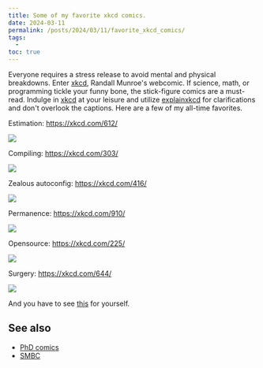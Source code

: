 ```yaml
---
title: Some of my favorite xkcd comics.
date: 2024-03-11
permalink: /posts/2024/03/11/favorite_xkcd_comics/
tags:
  - 
toc: true
---
```


Everyone requires a stress release to avoid mental and physical breakdowns.
Enter [xkcd](https://xkcd.com/), Randall Munroe's webcomic. If science, math,
or programming tickle your funny bone, the stick-figure comics are a must-read.
Indulge in [xkcd](https://xkcd.com/) at your leisure and utilize [explainxkcd](https://www.explainxkcd.com/) for clarifications
and don't overlook the captions. Here are a few of my all-time favorites.


Estimation: https://xkcd.com/612/

![](https://imgs.xkcd.com/comics/estimation.png)

Compiling: https://xkcd.com/303/

![](https://imgs.xkcd.com/comics/compiling.png)

Zealous autoconfig: https://xkcd.com/416/

![](https://imgs.xkcd.com/comics/zealous_autoconfig.png)

Permanence: https://xkcd.com/910/

![](https://imgs.xkcd.com/comics/permanence.png)

Opensource: https://xkcd.com/225/

![](https://imgs.xkcd.com/comics/open_source.png)

Surgery: https://xkcd.com/644/

![](https://imgs.xkcd.com/comics/surgery.png)


And you have to see [this](https://xkcd.com/1110/) for yourself.


## See also
- [PhD comics](https://phdcomics.com/)
- [SMBC](https://www.smbc-comics.com/)

